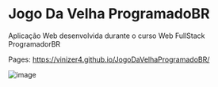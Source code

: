 # Jogo Da Velha ProgramadoBR

Aplicação Web desenvolvida durante o curso Web FullStack ProgramadorBR

Pages: https://vinizer4.github.io/JogoDaVelhaProgramadoBR/

![image](https://user-images.githubusercontent.com/85684965/176345945-fdb827a7-57bb-4c5f-9c46-a5ca87559964.png)
